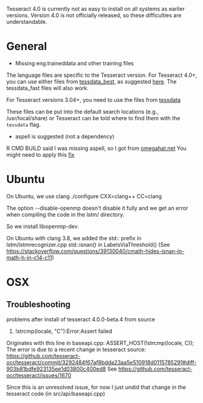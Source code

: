 Tesseract 4.0 is currently not as easy to install on all systems as earlier versions.
Version 4.0 is not officially released, so these difficulties are understandable.


# General

+ Missing eng.traineddata and other training files

The language files are specific to the Tesseract version. For Tesseract 4.0+, you can use either files from [tessdata_best](https://github.com/tesseract-ocr/tessdata_best), as suggested [here](https://github.com/tesseract-ocr/tesseract/issues/1205).
The tessdata_fast files will also work.

For Tesseract versions 3.04+, you need to use the files from [tessdata](https://github.com/tesseract-ocr/tessdata)

These files can be put into the default search locations (e.g., /usr/local/share) or Tesseract can be told where to find them with the `tessdata` flag.

+ aspell is suggested (not a dependency)

R CMD BUILD said I was missing aspell, so I got from [omegahat.net](http://www.omegahat.net/Aspell/)
You might need to apply this [fix](https://stackoverflow.com/questions/25395685/aspell-wont-build-on-os-x-10-9-mavericks)


# Ubuntu
On Ubuntu, we use clang
 ./configure CXX=clang++ CC=clang
 
The option --disable-openmp doesn't disable it fully and we get an error when
compiling the code in the lstm/ directory.

So we install libopenmp-dev.


On Ubuntu with clang 3.8, we added the std:: prefix
in lstm/lstmrecognizer.cpp
  std::isnan()
in LabelsViaThreshold()
(See https://stackoverflow.com/questions/39130040/cmath-hides-isnan-in-math-h-in-c14-c11)


# OSX

## Troubleshooting

problems after install of tesseract 4.0.0-beta.4 from source

1)  !strcmp(locale, "C"):Error:Assert failed

Originates with this line in baseapi.cpp: ASSERT_HOST(!strcmp(locale, C));
The error is due to a recent change in tesseract source: https://github.com/tesseract-ocr/tesseract/commit/3292484f67af8bdda23aa5e510918d0115785291#diff-903b81bdfe923135ee1d03800c400ed8
See https://github.com/tesseract-ocr/tesseract/issues/1670

Since this is an unresolved issue, for now I just undid that change in the tesseract code (in src/api/baseapi.cpp) 

